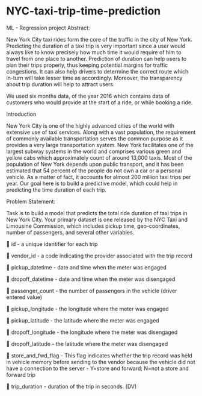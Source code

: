 # NYC-taxi-trip-time-prediction
ML - Regression project
Abstract:

New York City taxi rides form the core of the traffic in the city of New York. Predicting the duration of a taxi trip is very important since a user would always like to know precisely how much time it would require of him to travel from one place to another. Prediction of duration can help users to plan their trips properly, thus keeping potential margins for traffic congestions. It can also help drivers to determine the correct route which in-turn will take lesser time as accordingly. Moreover, the transparency about trip duration will help to attract users.

We used six months data, of the year 2016 which contains data of customers who would provide at the start of a ride, or while booking a ride.

Introduction

New York City is one of the highly advanced cities of the world with extensive use of taxi services. Along with a vast population, the requirement of commonly available transportation serves the common purpose as it provides a very large transportation system. New York facilitates one of the largest subway systems in the world and comprises various green and yellow cabs which approximately count of around 13,000 taxis. Most of the population of New York depends upon public transport, and it has been estimated that 54 percent of the people do not own a car or a personal vehicle. As a matter of fact, it accounts for almost 200 million taxi trips per year. Our goal here is to build a predictive model, which could help in predicting the time duration of each trip.

Problem Statement:

Task is to build a model that predicts the total ride duration of taxi trips in New York City. Your primary dataset is one released by the NYC Taxi and Limousine Commission, which includes pickup time, geo-coordinates, number of passengers, and several other variables.

 id - a unique identifier for each trip

 vendor_id - a code indicating the provider associated with the trip record

 pickup_datetime - date and time when the meter was engaged

 dropoff_datetime - date and time when the meter was disengaged

 passenger_count - the number of passengers in the vehicle (driver entered value)

 pickup_longitude - the longitude where the meter was engaged

 pickup_latitude - the latitude where the meter was engaged

 dropoff_longitude - the longitude where the meter was disengaged

 dropoff_latitude - the latitude where the meter was disengaged

 store_and_fwd_flag - This flag indicates whether the trip record was held in vehicle memory before sending to the vendor because the vehicle did not have a connection to the server - Y=store and forward; N=not a store and forward trip

 trip_duration - duration of the trip in seconds. (DV)
